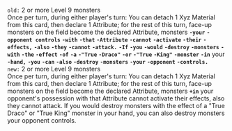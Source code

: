 `old:` 2 or more Level 9 monsters  
Once per turn, during either player's turn: You can detach 1 Xyz Material from this card, then declare 1 Attribute; for the rest of this turn, face\-up monsters on the field become the declared Attribute, monsters **`-your`** **`-opponent controls`** **`-with`** **`-that`** **`-Attribute`** **`-cannot`** **`-activate`** **`-their`** **`-effects,`** **`-also`** **`-they`** **`-cannot`** **`-attack.`** **`-If`** **`-you`** **`-would`** **`-destroy`** **`-monsters`** **`-with`** **`-the`** **`-effect`** **`-of`** **`-a`** **`-"True`** **`-Draco"`** **`-or`** **`-"True`** **`-King"`** **`-monster`** **`-in`** your **`-hand,`** **`-you`** **`-can`** **`-also`** **`-destroy`** **`-monsters`** **`-your`** **`-opponent`** **`-controls.`**  
`new:` 2 or more Level 9 monsters  
Once per turn, during either player's turn: You can detach 1 Xyz Material from this card, then declare 1 Attribute; for the rest of this turn, face\-up monsters on the field become the declared Attribute, monsters **`+in`** your opponent's possession with that Attribute cannot activate their effects, also they cannot attack. If you would destroy monsters with the effect of a "True Draco" or "True King" monster in your hand, you can also destroy monsters your opponent controls.  
